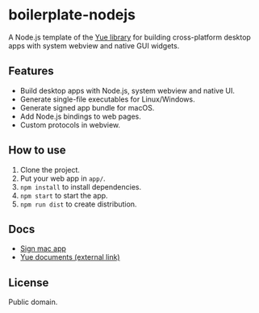 # boilerplate-nodejs

A Node.js template of the [Yue library](https://github.com/yue/yue) for building
cross-platform desktop apps with system webview and native GUI widgets.

## Features

* Build desktop apps with Node.js, system webview and native UI.
* Generate single-file executables for Linux/Windows.
* Generate signed app bundle for macOS.
* Add Node.js bindings to web pages.
* Custom protocols in webview.

## How to use

1. Clone the project.
2. Put your web app in `app/`.
3. `npm install` to install dependencies.
4. `npm start` to start the app.
5. `npm run dist` to create distribution.

## Docs

* [Sign mac app](https://github.com/yue/boilerplate-nodejs/blob/main/docs/sign-mac-app.md)
* [Yue documents (external link)](http://libyue.com/docs/latest/js/)

## License

Public domain.

